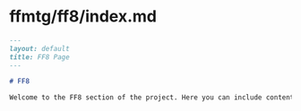 # ffmtg/ff8/index.md

```markdown
---
layout: default
title: FF8 Page
---

# FF8

Welcome to the FF8 section of the project. Here you can include content specific to FF8.
```